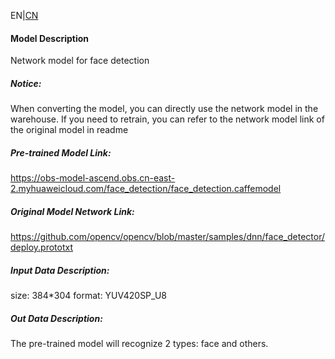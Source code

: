EN|[CN](README.osc.md)
#### Model Description
Network model for face detection

##### Notice:
When converting the model, you can directly use the network model in the warehouse. If you need to retrain, you can refer to the network model link of the original model in readme

##### Pre-trained Model Link:
https://obs-model-ascend.obs.cn-east-2.myhuaweicloud.com/face_detection/face_detection.caffemodel

##### Original Model Network Link:
https://github.com/opencv/opencv/blob/master/samples/dnn/face_detector/deploy.prototxt

##### Input Data Description:
size: 384*304
format: YUV420SP_U8

##### Out Data Description:
The pre-trained model will recognize 2 types: face and others.
